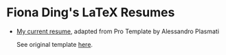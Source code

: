 # Fiona Ding's LaTeX Resumes

* [My current resume](https://fding253.github.io/resume/ProTemplate-AlessandroPlasmati/FD_Resume2018.pdf), adapted from Pro Template by Alessandro Plasmati

  See original template [here](https://www.sharelatex.com/templates/52fb8c0933621a613683ecac/).
